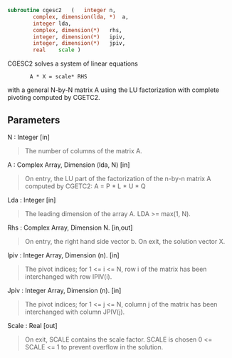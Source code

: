 ```fortran
subroutine cgesc2	(	integer	n,
		complex, dimension(lda, *)	a,
		integer	lda,
		complex, dimension(*)	rhs,
		integer, dimension(*)	ipiv,
		integer, dimension(*)	jpiv,
		real	scale )
```

 CGESC2 solves a system of linear equations

           A * X = scale* RHS

 with a general N-by-N matrix A using the LU factorization with
 complete pivoting computed by CGETC2.


## Parameters
N : Integer [in]
> The number of columns of the matrix A.

A : Complex Array, Dimension (lda, N) [in]
> On entry, the  LU part of the factorization of the n-by-n
> matrix A computed by CGETC2:  A = P * L * U * Q

Lda : Integer [in]
> The leading dimension of the array A.  LDA >= max(1, N).

Rhs : Complex Array, Dimension N. [in,out]
> On entry, the right hand side vector b.
> On exit, the solution vector X.

Ipiv : Integer Array, Dimension (n). [in]
> The pivot indices; for 1 <= i <= N, row i of the
> matrix has been interchanged with row IPIV(i).

Jpiv : Integer Array, Dimension (n). [in]
> The pivot indices; for 1 <= j <= N, column j of the
> matrix has been interchanged with column JPIV(j).

Scale : Real [out]
> On exit, SCALE contains the scale factor. SCALE is chosen
> 0 <= SCALE <= 1 to prevent overflow in the solution.

